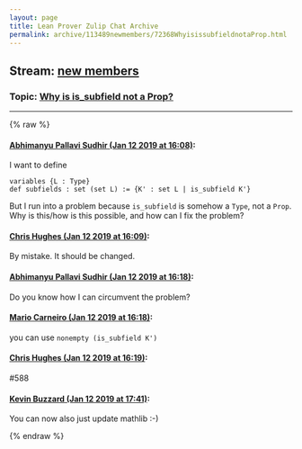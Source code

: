 ```yaml
---
layout: page
title: Lean Prover Zulip Chat Archive 
permalink: archive/113489newmembers/72368WhyisissubfieldnotaProp.html
---
```


## Stream: [new members](index.html)
### Topic: [Why is is_subfield not a Prop?](72368WhyisissubfieldnotaProp.html)

---


{% raw %}
#### [ Abhimanyu Pallavi Sudhir (Jan 12 2019 at 16:08)](https://leanprover.zulipchat.com/#narrow/stream/113489-new%20members/topic/Why%20is%20is_subfield%20not%20a%20Prop%3F/near/154987213):
I want to define
```lean
variables {L : Type}
def subfields : set (set L) := {K' : set L | is_subfield K'}
```
But I run into a problem because `is_subfield` is somehow a `Type`, not a `Prop`. Why is this/how is this possible, and how can I fix the problem?

#### [ Chris Hughes (Jan 12 2019 at 16:09)](https://leanprover.zulipchat.com/#narrow/stream/113489-new%20members/topic/Why%20is%20is_subfield%20not%20a%20Prop%3F/near/154987224):
By mistake. It should be changed.

#### [ Abhimanyu Pallavi Sudhir (Jan 12 2019 at 16:18)](https://leanprover.zulipchat.com/#narrow/stream/113489-new%20members/topic/Why%20is%20is_subfield%20not%20a%20Prop%3F/near/154987515):
Do you know how I can circumvent the problem?

#### [ Mario Carneiro (Jan 12 2019 at 16:18)](https://leanprover.zulipchat.com/#narrow/stream/113489-new%20members/topic/Why%20is%20is_subfield%20not%20a%20Prop%3F/near/154987518):
you can use `nonempty (is_subfield K')`

#### [ Chris Hughes (Jan 12 2019 at 16:19)](https://leanprover.zulipchat.com/#narrow/stream/113489-new%20members/topic/Why%20is%20is_subfield%20not%20a%20Prop%3F/near/154987531):
#588

#### [ Kevin Buzzard (Jan 12 2019 at 17:41)](https://leanprover.zulipchat.com/#narrow/stream/113489-new%20members/topic/Why%20is%20is_subfield%20not%20a%20Prop%3F/near/154990392):
You can now also just update mathlib :-)


{% endraw %}

